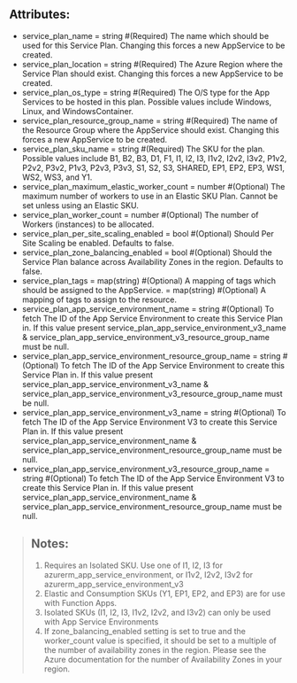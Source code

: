 ## Attributes:
- service_plan_name                         = string      #(Required) The name which should be used for this Service Plan. Changing this forces a new AppService to be created.
- service_plan_location                     = string      #(Required) The Azure Region where the Service Plan should exist. Changing this forces a new AppService to be created.
- service_plan_os_type                      = string      #(Required) The O/S type for the App Services to be hosted in this plan. Possible values include Windows, Linux, and WindowsContainer.
- service_plan_resource_group_name          = string      #(Required) The name of the Resource Group where the AppService should exist. Changing this forces a new AppService to be created.
- service_plan_sku_name                     = string      #(Required) The SKU for the plan. Possible values include B1, B2, B3, D1, F1, I1, I2, I3, I1v2, I2v2, I3v2, P1v2, P2v2, P3v2, P1v3, P2v3, P3v3, S1, S2, S3, SHARED, EP1, EP2, EP3, WS1, WS2, WS3, and Y1.
- service_plan_maximum_elastic_worker_count = number      #(Optional) The maximum number of workers to use in an Elastic SKU Plan. Cannot be set unless using an Elastic SKU.
- service_plan_worker_count                 = number      #(Optional) The number of Workers (instances) to be allocated.
- service_plan_per_site_scaling_enabled     = bool        #(Optional) Should Per Site Scaling be enabled. Defaults to false.
- service_plan_zone_balancing_enabled       = bool        #(Optional) Should the Service Plan balance across Availability Zones in the region. Defaults to false.
- service_plan_tags                         = map(string) #(Optional) A mapping of tags which should be assigned to the AppService.                                            = map(string) #(Optional) A mapping of tags to assign to the resource.
- service_plan_app_service_environment_name                   = string      #(Optional) To fetch The ID of the App Service Environment to create this Service Plan in. If this value present service_plan_app_service_environment_v3_name & service_plan_app_service_environment_v3_resource_group_name must be null.
- service_plan_app_service_environment_resource_group_name    = string      #(Optional) To fetch The ID of the App Service Environment to create this Service Plan in. If this value present service_plan_app_service_environment_v3_name & service_plan_app_service_environment_v3_resource_group_name must be null.
- service_plan_app_service_environment_v3_name                = string      #(Optional) To fetch The ID of the App Service Environment V3 to create this Service Plan in. If this value present service_plan_app_service_environment_name & service_plan_app_service_environment_resource_group_name must be null.
- service_plan_app_service_environment_v3_resource_group_name = string      #(Optional) To fetch The ID of the App Service Environment V3 to create this Service Plan in. If this value present service_plan_app_service_environment_name & service_plan_app_service_environment_resource_group_name must be null.

>## Notes:
>1. Requires an Isolated SKU. Use one of I1, I2, I3 for azurerm_app_service_environment, or I1v2, I2v2, I3v2 for azurerm_app_service_environment_v3
>2. Elastic and Consumption SKUs (Y1, EP1, EP2, and EP3) are for use with Function Apps.
>3. Isolated SKUs (I1, I2, I3, I1v2, I2v2, and I3v2) can only be used with App Service Environments
>4. If zone_balancing_enabled setting is set to true and the worker_count value is specified, it should be set to a multiple of the number of availability zones in the region. Please see the Azure documentation for the number of Availability Zones in your region.